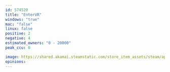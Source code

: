 ```yaml
---
id: 574520
title: "EnterVR"
windows: "true"
mac: "false"
linux: false
positive: 2
negative: 4
estimated_owners: "0 - 20000"
peak_ccu: 0

image: https://shared.akamai.steamstatic.com/store_item_assets/steam/apps/574520/header.jpg?t=1637741092
opinions:
---
```

